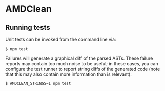 # AMDClean

## Running tests

Unit tests can be invoked from the command line via:

    $ npm test

Failures will generate a graphical diff of the parsed ASTs. These failure
reports may contain too much noise to be useful; in these cases, you can
configure the test runner to report string diffs of the generated code (note
that this may also contain more information than is relevant):

    $ AMDCLEAN_STRINGS=1 npm test
